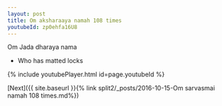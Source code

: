 ```yaml
---
layout: post
title: Om aksharaaya namah 108 times
youtubeId: zp0ehfa16U8
---
```

 
 
Om Jada dharaya nama 
 
 -  Who has matted locks 
 
  
 
  
 
 
 
 
 
 


{% include youtubePlayer.html id=page.youtubeId %}
 
[Next]({{ site.baseurl }}{% link  split2/_posts/2016-10-15-Om sarvasmai namah 108 times.md%})
 
